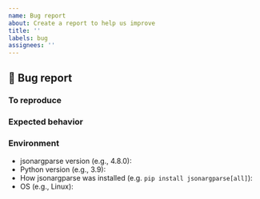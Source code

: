```yaml
---
name: Bug report
about: Create a report to help us improve
title: ''
labels: bug
assignees: ''
---
```


<!-- If you like this project, please ⭐ star it https://github.com/omni-us/jsonargparse/ -->

## 🐛 Bug report

<!-- A clear and concise description of the bug. -->

### To reproduce

<!--
Please include a code snippet that reproduces the bug and the output that
running it gives. The following snippet templates might help:

1. Using the CLI function

```python
import jsonargparse

# Here define one or more functions or classes
def func1(param1: int, ...):
    ...

# Run the CLI providing the components
jsonargparse.CLI([func1, ...], error_handler=None)
```

2. Manually constructing a parser

```python
import jsonargparse

parser = jsonargparse.ArgumentParser(error_handler=None)
# Here add to the parser only argument(s) relevant to the problem

# If a yaml config is required, it can be included in the same snippet as follows:
import yaml
parser.add_argument('--config', action=jsonargparse.ActionConfigFile)
config = yaml.safe_dump({
    'key1': 'val1',
})

# Preferable that the command line arguments are given to the parse_args call
result = parser.parse_args([f'--config={config}', '--key2=val2', ...])

# If the problem is in the parsed result, print it to stdout
print(parser.dump(result))

# If the problem is in class instantiation
parser.instantiate_classes(result)
```
-->

### Expected behavior

<!-- Describe how the behavior or output of the reproduction snippet should be. -->

### Environment

<!-- Fill in the list below. -->

- jsonargparse version (e.g., 4.8.0):
- Python version (e.g., 3.9):
- How jsonargparse was installed (e.g. `pip install jsonargparse[all]`):
- OS (e.g., Linux):
